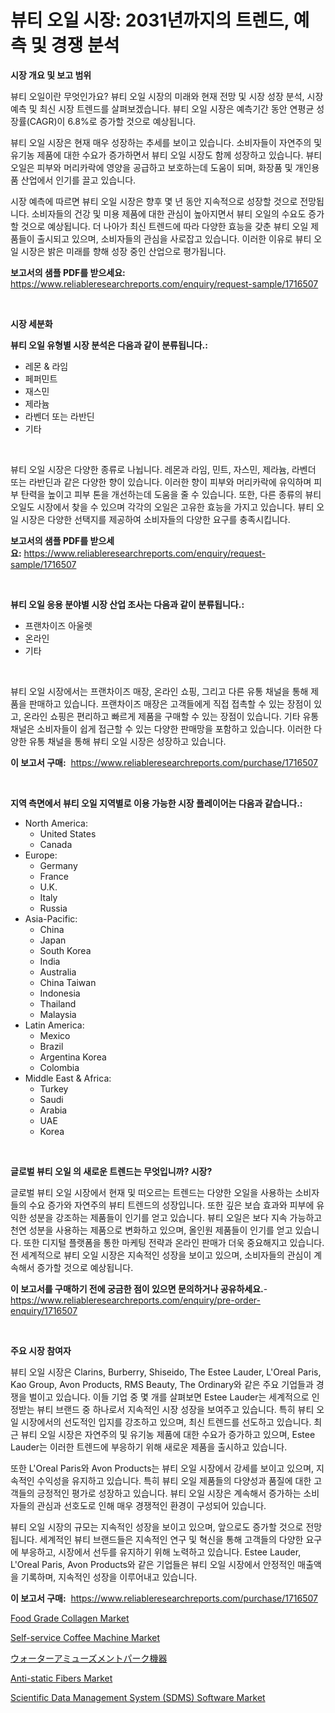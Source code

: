 <p><h1>뷰티 오일 시장: 2031년까지의 트렌드, 예측 및 경쟁 분석</h1></p><p><strong>시장 개요 및 보고 범위</strong></p>
<p><p>뷰티 오일이란 무엇인가요? 뷰티 오일 시장의 미래와 현재 전망 및 시장 성장 분석, 시장 예측 및 최신 시장 트렌드를 살펴보겠습니다. 뷰티 오일 시장은 예측기간 동안 연평균 성장률(CAGR)이 6.8%로 증가할 것으로 예상됩니다. </p><p>뷰티 오일 시장은 현재 매우 성장하는 추세를 보이고 있습니다. 소비자들이 자연주의 및 유기농 제품에 대한 수요가 증가하면서 뷰티 오일 시장도 함께 성장하고 있습니다. 뷰티 오일은 피부와 머리카락에 영양을 공급하고 보호하는데 도움이 되며, 화장품 및 개인용품 산업에서 인기를 끌고 있습니다.</p><p>시장 예측에 따르면 뷰티 오일 시장은 향후 몇 년 동안 지속적으로 성장할 것으로 전망됩니다. 소비자들의 건강 및 미용 제품에 대한 관심이 높아지면서 뷰티 오일의 수요도 증가할 것으로 예상됩니다. 더 나아가 최신 트렌드에 따라 다양한 효능을 갖춘 뷰티 오일 제품들이 출시되고 있으며, 소비자들의 관심을 사로잡고 있습니다. 이러한 이유로 뷰티 오일 시장은 밝은 미래를 향해 성장 중인 산업으로 평가됩니다.</p></p>
<p><strong>보고서의 샘플 PDF를 받으세요:</strong> <a href="https://www.reliableresearchreports.com/enquiry/request-sample/1716507">https://www.reliableresearchreports.com/enquiry/request-sample/1716507</a></p>
<p>&nbsp;</p>
<p><strong>시장 세분화</strong></p>
<p><strong>뷰티 오일 유형별 시장 분석은 다음과 같이 분류됩니다.:</strong></p>
<p><ul><li>레몬 & 라임</li><li>페퍼민트</li><li>재스민</li><li>제라늄</li><li>라벤더 또는 라반딘</li><li>기타</li></ul></p>
<p>&nbsp;</p>
<p><p>뷰티 오일 시장은 다양한 종류로 나뉩니다. 레몬과 라임, 민트, 자스민, 제라늄, 라벤더 또는 라반딘과 같은 다양한 향이 있습니다. 이러한 향이 피부와 머리카락에 유익하며 피부 탄력을 높이고 피부 톤을 개선하는데 도움을 줄 수 있습니다. 또한, 다른 종류의 뷰티 오일도 시장에서 찾을 수 있으며 각각의 오일은 고유한 효능을 가지고 있습니다. 뷰티 오일 시장은 다양한 선택지를 제공하여 소비자들의 다양한 요구를 충족시킵니다.</p></p>
<p><strong>보고서의 샘플 PDF를 받으세요:</strong>&nbsp;<a href="https://www.reliableresearchreports.com/enquiry/request-sample/1716507">https://www.reliableresearchreports.com/enquiry/request-sample/1716507</a></p>
<p>&nbsp;</p>
<p><strong> 뷰티 오일 응용 분야별 시장 산업 조사는 다음과 같이 분류됩니다.:</strong></p>
<p><ul><li>프랜차이즈 아울렛</li><li>온라인</li><li>기타</li></ul></p>
<p>&nbsp;</p>
<p><p>뷰티 오일 시장에서는 프랜차이즈 매장, 온라인 쇼핑, 그리고 다른 유통 채널을 통해 제품을 판매하고 있습니다. 프랜차이즈 매장은 고객들에게 직접 접촉할 수 있는 장점이 있고, 온라인 쇼핑은 편리하고 빠르게 제품을 구매할 수 있는 장점이 있습니다. 기타 유통 채널은 소비자들이 쉽게 접근할 수 있는 다양한 판매망을 포함하고 있습니다. 이러한 다양한 유통 채널을 통해 뷰티 오일 시장은 성장하고 있습니다.</p></p>
<p><strong>이 보고서 구매:</strong>&nbsp; <a href="https://www.reliableresearchreports.com/purchase/1716507">https://www.reliableresearchreports.com/purchase/1716507</a></p>
<p>&nbsp;</p>
<p><strong>지역 측면에서 뷰티 오일 지역별로 이용 가능한 시장 플레이어는 다음과 같습니다.:</strong></p>
<p><ul>
    <li>
        North America:
        <ul>
            <li>United States</li>
            <li>Canada</li>
        </ul>
    </li>
    <li>
        Europe:
        <ul>
            <li>Germany</li>
            <li>France</li>
            <li>U.K.</li>
            <li>Italy</li>
            <li>Russia</li>
        </ul>
    </li>
    <li>
        Asia-Pacific:
        <ul>
            <li>China</li>
            <li>Japan</li>
            <li>South Korea</li>
            <li>India</li>
            <li>Australia</li>
            <li>China Taiwan</li>
            <li>Indonesia</li>
            <li>Thailand</li>
            <li>Malaysia</li>
        </ul>
    </li>
    <li>
        Latin America:
        <ul>
            <li>Mexico</li>
            <li>Brazil</li>
            <li>Argentina Korea</li>
            <li>Colombia</li>
        </ul>
    </li>
    <li>
        Middle East & Africa:
        <ul>
            <li>Turkey</li>
            <li>Saudi</li>
            <li>Arabia</li>
            <li>UAE</li>
            <li>Korea</li>
        </ul>
    </li>
    </ul></p>
<p>&nbsp;</p>
<p><strong>글로벌 뷰티 오일 의 새로운 트렌드는 무엇입니까? 시장?</strong></p>
<p><p>글로벌 뷰티 오일 시장에서 현재 및 떠오르는 트렌드는 다양한 오일을 사용하는 소비자들의 수요 증가와 자연주의 뷰티 트렌드의 성장입니다. 또한 깊은 보습 효과와 피부에 유익한 성분을 강조하는 제품들이 인기를 얻고 있습니다. 뷰티 오일은 보다 지속 가능하고 천연 성분을 사용하는 제품으로 변화하고 있으며, 올인원 제품들이 인기를 얻고 있습니다. 또한 디지털 플랫폼을 통한 마케팅 전략과 온라인 판매가 더욱 중요해지고 있습니다. 전 세계적으로 뷰티 오일 시장은 지속적인 성장을 보이고 있으며, 소비자들의 관심이 계속해서 증가할 것으로 예상됩니다.</p></p>
<p><strong>이 보고서를 구매하기 전에 궁금한 점이 있으면 문의하거나 공유하세요.</strong>- <a href="https://www.reliableresearchreports.com/enquiry/pre-order-enquiry/1716507">https://www.reliableresearchreports.com/enquiry/pre-order-enquiry/1716507</a></p>
<p>&nbsp;</p>
<p><strong>주요 시장 참여자</strong></p>
<p><p>뷰티 오일 시장은 Clarins, Burberry, Shiseido, The Estee Lauder, L'Oreal Paris, Kao Group, Avon Products, RMS Beauty, The Ordinary와 같은 주요 기업들과 경쟁을 벌이고 있습니다. 이들 기업 중 몇 개를 살펴보면 Estee Lauder는 세계적으로 인정받는 뷰티 브랜드 중 하나로서 지속적인 시장 성장을 보여주고 있습니다. 특히 뷰티 오일 시장에서의 선도적인 입지를 강조하고 있으며, 최신 트렌드를 선도하고 있습니다. 최근 뷰티 오일 시장은 자연주의 및 유기농 제품에 대한 수요가 증가하고 있으며, Estee Lauder는 이러한 트렌드에 부응하기 위해 새로운 제품을 출시하고 있습니다.</p><p>또한 L'Oreal Paris와 Avon Products는 뷰티 오일 시장에서 강세를 보이고 있으며, 지속적인 수익성을 유지하고 있습니다. 특히 뷰티 오일 제품들의 다양성과 품질에 대한 고객들의 긍정적인 평가로 성장하고 있습니다. 뷰티 오일 시장은 계속해서 증가하는 소비자들의 관심과 선호도로 인해 매우 경쟁적인 환경이 구성되어 있습니다.</p><p>뷰티 오일 시장의 규모는 지속적인 성장을 보이고 있으며, 앞으로도 증가할 것으로 전망됩니다. 세계적인 뷰티 브랜드들은 지속적인 연구 및 혁신을 통해 고객들의 다양한 요구에 부응하고, 시장에서 선두를 유지하기 위해 노력하고 있습니다. Estee Lauder, L'Oreal Paris, Avon Products와 같은 기업들은 뷰티 오일 시장에서 안정적인 매출액을 기록하며, 지속적인 성장을 이루어내고 있습니다.</p></p>
<p><strong>이 보고서 구매:</strong>&nbsp;&nbsp;<a href="https://www.reliableresearchreports.com/purchase/1716507">https://www.reliableresearchreports.com/purchase/1716507</a></p>
<p><p><a href="https://github.com/FassouRP/Market-Research-Report-List-3/blob/main/food-grade-collagen-market.md">Food Grade Collagen Market</a></p><p><a href="https://faithful-glue-af3.notion.site/Self-service-Coffee-Machine-Market-Research-Report-Unlocks-Analysis-on-the-Market-Financial-Status--cf469bd50402464a9b1b635421c129c5">Self-service Coffee Machine Market</a></p><p><a href="https://github.com/nxboeu02965442/Market-Research-Report-List-1/blob/main/35330372426.md">ウォーターアミューズメントパーク機器</a></p><p><a href="https://issuu.com/reportprime-2/docs/anti-static-fibers-market-size-2030.pptx">Anti-static Fibers Market</a></p><p><a href="https://chivalrous-flock-a86.notion.site/Scientific-Data-Management-System-SDMS-Software-Market-Size-Evaluating-its-Market-Trends-Growth--5198f4b99df24a24bd5ff710b34465ca">Scientific Data Management System (SDMS) Software Market</a></p></p>
